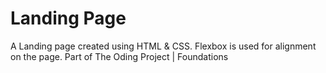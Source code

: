 # Landing Page
A Landing page created using HTML & CSS. Flexbox is used for alignment on the page.
Part of The Oding Project | Foundations